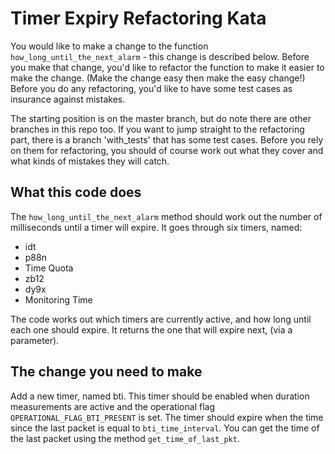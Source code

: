 Timer Expiry Refactoring Kata
=============================

You would like to make a change to the function `how_long_until_the_next_alarm` - this change is described below. Before you make that change, you'd like to refactor the function to make it easier to make the change. (Make the change easy then make the easy change!) Before you do any refactoring, you'd like to have some test cases as insurance against mistakes.

The starting position is on the master branch, but do note there are other branches in this repo too. If you want to jump straight to the refactoring part, there is a branch 'with_tests' that has some test cases. Before you rely on them for refactoring, you should of course work out what they cover and what kinds of mistakes they will catch.

What this code does
-------------------

The `how_long_until_the_next_alarm` method should work out the number of milliseconds until a timer will expire. It goes through six timers, named:

- idt
- p88n
- Time Quota
- zb12
- dy9x
- Monitoring Time

The code works out which timers are currently active, and how long until each one should expire. It returns the one that will expire next, (via a parameter).


The change you need to make
---------------------------

Add a new timer, named bti. This timer should be enabled when duration measurements are active and the operational flag `OPERATIONAL_FLAG_BTI_PRESENT` is set. The timer should expire when the time since the last packet is equal to `bti_time_interval`. You can get the time of the last packet using the method `get_time_of_last_pkt`.

